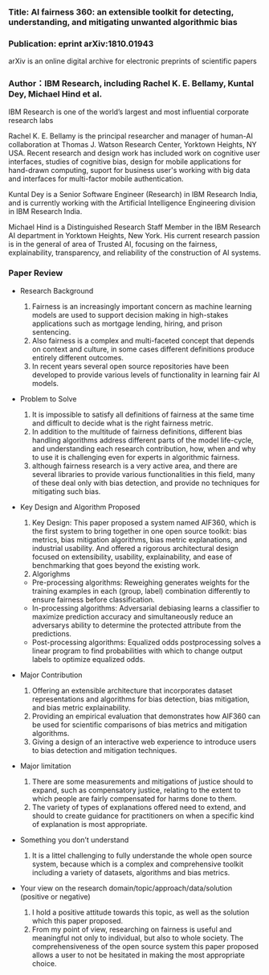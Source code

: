 

### Title: AI fairness 360: an extensible toolkit for detecting, understanding, and mitigating unwanted algorithmic bias

### Publication: eprint arXiv:1810.01943 
arXiv is an online digital archive for electronic preprints of scientific papers

### Author：IBM Research, including Rachel K. E. Bellamy, Kuntal Dey, Michael Hind et al.
IBM Research is one of the world’s largest and most influential corporate research labs

Rachel K. E. Bellamy is the principal researcher and manager of human-AI collaboration at Thomas J. Watson Research Center, Yorktown Heights, NY USA. Recent research and design work has included work on cognitive user interfaces, studies of cognitive bias, design for mobile applications for hand-drawn computing, suport for business user's working with big data and interfaces for multi-factor mobile authentication.

Kuntal Dey is a Senior Software Engineer (Research) in IBM Research India, and is currently working with the Artificial Intelligence Engineering division in IBM Research India.

Michael Hind is a Distinguished Research Staff Member in the IBM Research AI department in Yorktown Heights, New York. His current research passion is in the general of area of Trusted AI, focusing on the fairness, explainability, transparency, and reliability of the construction of AI systems.

### Paper Review
- Research Background
  1. Fairness is an increasingly important concern as machine learning models are used to support decision making in high-stakes applications such as mortgage lending, hiring, and prison sentencing. 
  2. Also fairness is a complex and multi-faceted concept that depends on context and culture, in some cases different definitions produce entirely different outcomes.
  3. In recent years several open source repositories have been developed to provide various levels of functionality in learning fair AI models.

- Problem to Solve
  1. It is impossible to satisfy all definitions of fairness at the same time and difficult to decide what is the right fairness metric.
  2. In addition to the multitude of fairness definitions, different bias handling algorithms address different parts of the model life-cycle, and understanding each research contribution, how, when and why to use it is challenging even for experts in algorithmic fairness.
  3. although fairness research is a very active area, and there are several libraries to provide various functionalities in this field, many of these deal only with bias detection, and provide no techniques for mitigating such bias.

- Key Design and Algorithm Proposed
  1. Key Design: This paper proposed a system named AIF360, which is the first system to bring together in one open source toolkit: bias metrics, bias mitigation algorithms, bias metric explanations, and industrial usability. And offered a rigorous architectural design focused on extensibility, usability, explainability, and ease of benchmarking that goes beyond the existing work.
  2. Algorighms
   - Pre-processing algorithms: Reweighing generates weights for the training examples in each (group, label) combination differently to ensure fairness before classification.
   - In-processing algorithms: Adversarial debiasing learns a classifier to maximize prediction accuracy and simultaneously reduce an adversarys ability to determine the protected attribute from the predictions. 
   - Post-processing algorithms: Equalized odds postprocessing solves a linear program to find probabilities with which to change output labels to optimize equalized odds.
    
- Major Contribution
  1. Offering an extensible architecture that incorporates dataset representations and algorithms for bias detection, bias mitigation, and bias metric explainability.
  2. Providing an empirical evaluation that demonstrates how AIF360 can be used for scientific comparisons of bias metrics and mitigation algorithms.
  3. Giving a design of an interactive web experience to introduce users to bias detection and mitigation techniques.
  
- Major limitation
  1. There are some measurements and mitigations of justice should to expand, such as compensatory justice, relating to the extent to which people are fairly compensated for harms done to them. 
  2. The variety of types of explanations offered need to extend, and should to create guidance for practitioners on when a specific kind of explanation is most appropriate.
  

- Something you don’t understand
  1. It is a littel challenging to fully understande the whole open source system, because which is a complex and comprehensive toolkit including a variety of datasets, algorithms and bias metrics.
  

- Your view on the research domain/topic/approach/data/solution  (positive or negative)
  1. I hold a positive attitude towards this topic, as well as the solution which this paper proposed.  
  2. From my point of view, researching on fairness is useful and meaningful not only to individual, but also to whole society. The comprehensiveness of the open source system this paper proposed allows a user to not be hesitated in making the most appropriate choice. 

